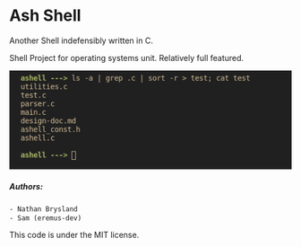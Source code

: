 # Ash Shell
Another Shell indefensibly written in C.

Shell Project for operating systems unit. Relatively full featured. 

![ashell](./ashell.png)


##### Authors: 
    - Nathan Brysland
    - Sam (eremus-dev)

This code is under the MIT license.

